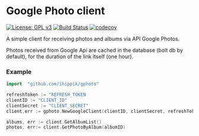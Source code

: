 # Google Photo client

[![License: GPL v3](https://img.shields.io/badge/License-GPLv3-blue.svg)](https://www.gnu.org/licenses/gpl-3.0)
[![Build Status](https://travis-ci.com/ihippik/gphoto.svg?branch=master)](https://travis-ci.com/ihippik/gphoto)
[![codecov](https://codecov.io/gh/ihippik/gphoto/branch/master/graph/badge.svg)](https://codecov.io/gh/ihippik/gphoto)

A simple client for receiving photos and albums via API Google Photos.

Photos received from Google Api are cached in the database (bolt db by default), for the duration of the link itself (one hour).

### Example
```go
import 	"github.com/ihippik/gphoto"

refreshToken := "REFRESH_TOKEN
clientID := "CLIENT_ID"
clientSecret := "CLIENT_SECRET"
client,err := gphoto.NewGoogleClient(clientID, clientSecret, refreshToken)

albums, err := client.GetAlbumList()
photos, err:= client.GetPhotoByAlbum(albumID)
```

 